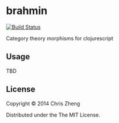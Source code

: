 # brahmin

[![Build Status](https://travis-ci.org/purnam/brahmin.png?branch=master)](https://travis-ci.org/purnam/brahmin)

Category theory morphisms for clojurescript 

## Usage

TBD

## License

Copyright © 2014 Chris Zheng

Distributed under the The MIT License.
